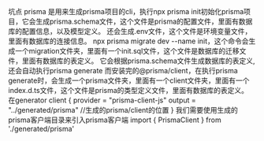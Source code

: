 坑点
prisma 是用来生成prisma项目的cli，执行npx prisma init初始化prisma项目，它会生成prisma.schema文件，这个文件是prisma的配置文件，里面有数据库的配置信息，以及模型定义。
还会生成.env文件，这个文件是环境变量文件，里面有数据库的连接信息。
npx prisma migrate dev --name init，这个命令会生成一个migration文件夹，里面有一个init.sql文件，这个文件是数据库的迁移文件，里面有数据库的表定义。
它会根据prisma.schema文件生成数据库的表定义,还会自动执行prisma generate
而安装完的@prisma/client，在执行prisma generate时，会生成一个prisma文件夹，里面有一个client文件夹，里面有一个index.d.ts文件，这个文件是prisma的类型定义文件，里面有数据库的表定义。
在generator client {
  provider = "prisma-client-js"
  output   = "../generated/prisma" //生成的prisma/client的位置
}
我们需要使用生成的prisma客户端目录来引入prisma客户端
import { PrismaClient } from './generated/prisma'
